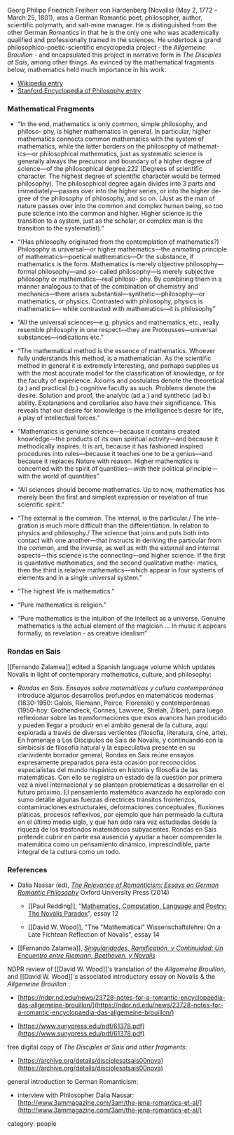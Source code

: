 
Georg Philipp Friedrich Freiherr von Hardenberg (Novalis) (May 2, 1772 – March 25, 1801), was a German Romantic poet, philosopher, author, scientific polymath, and salt-mine manager. He is distinguished from the other German Romantics in that he is the only one who was academically qualified and professionally trained in the sciences. He undertook a grand philosophico-poetic-scientific encyclopedia project - the _Allgemeine Brouillon_ - and encapsulated this project in narrative form in _The Disciples at Sais_, among other things. As evinced by the mathematical fragments below, mathematics held much importance in his work.

* [Wikipedia entry](http://en.wikipedia.org/wiki/Novalis)
* [Stanford Encyclopedia of Philosophy entry](http://plato.stanford.edu/entries/novalis/)

### Mathematical Fragments

* “In the end, mathematics is only common, simple philosophy, and philoso- phy, is higher mathematics in general. In particular, higher mathematics connects common mathematics with the system of mathematics, while the latter borders on the philosophy of mathemat- ics—or philosophical mathematics, just as systematic science is generally always the precursor and boundary of a higher degree of science—of the philosophical degree.222 (Degrees of scientific character. The highest degree of scientific character would be termed philosophy). The philosophical degree again divides into 3 parts and immediately—passes over into the higher series, or into the higher de- gree of the philosophy of philosophy, and so on. (Just as the man of nature passes over into the common and complex human being, so too pure science into the common and higher. Higher science is the transition to a system, just as the scholar, or complex man is the transition to the systematist).”

* “(Has philosophy originated from the contemplation of mathematics?) Philosophy is universal—or higher mathematics—the animating principle of mathematics—poetical mathematics—Or the substance, if mathematics is the form. Mathematics is merely objective philosophy—formal philosophy—and so- called philosophy—is merely subjective philosophy or mathematics—real philoso- phy. By combining them in a manner analogous to that of the combination of chemistry and mechanics—there arises substantial—synthetic—philosophy—or mathematics, or physics. Contrasted with philosophy, physics is mathematics— while contrasted with mathematics—it is philosophy”

* “All the universal sciences—e.g. physics and mathematics, etc., really resemble philosophy in one respect—they are Proteusses—universal substances—indications etc.”

* “The mathematical method is the essence of mathematics. Whoever fully understands this method, is a mathematician. As the scientific method in general it is extremely interesting, and perhaps supplies us with the most accurate model for the classification of knowledge, or for the faculty of experience. Axioms and postulates denote the theoretical (a.) and practical (b.) cognitive faculty as such. Problems denote the desire. Solution and proof, the analytic (ad a.) and synthetic (ad b.) ability. Explanations and corollaries also have their significance. This reveals that our desire for knowledge is the intelligence’s desire for life, a play of intellectual forces.”

* “Mathematics is genuine science—because it contains created knowledge—the products of its own spiritual activity—and because it methodically inspires. It is art, because it has fashioned inspired procedures into rules—because it teaches one to be a genius—and because it replaces Nature with reason. Higher mathematics is concerned with the spirit of quantities—with their political principle—with the world of quantities”

* “All sciences should become mathematics. Up to now, mathematics has merely been the first and simplest expression or revelation of true scientific spirit.”

* “The external is the common. The internal, is the particular./ The inte- gration is much more difficult than the differentiation. In relation to physics and philosophy./ The science that joins and puts both into contact with one another—that instructs in deriving the particular from the common, and the inverse, as well as with the external and internal aspects—this science is the connecting—and higher science. If the first is quantative mathematics, and the second qualitative mathe- matics, then the third is relative mathematics—which appear in four systems of elements and in a single universal system.”

* “The highest life is mathematics.”

* “Pure mathematics is religion.”

* “Pure mathematics is the intuition of the intellect as a universe. Genuine mathematics is the actual element of the magician … In music it appears formally, as revelation - as creative idealism”

### Rondas en Sais

[[Fernando Zalamea]] edited a Spanish language volume which updates Novalis in light of contemporary mathematics, culture, and philosophy:

* _Rondas en Sais. Ensayos sobre matemáticas y cultura contemporánea_ introduce algunos desarrollos profundos en matemáticas modernas (1830-1950: Galois, Riemann, Peirce, Florenski) y contemporáneas (1950-hoy: Grothendieck, Connes, Lawvere, Shelah, Zilber), para luego reflexionar sobre las transformaciones que esos avances han producido y pueden llegar a producir en el ámbito general de la cultura, aquí explorada a través de diversas vertientes (filosofía, literatura, cine, arte). En homenaje a Los Discípulos de Sais de Novalis, y continuando con la simbiosis de filosofía natural y la especulativa presente en su clarividente borrador general, Rondas en Sais reúne ensayos expresamente preparados para esta ocasión por reconocidos especialistas del mundo hispánico en historia y filosofía de las matemáticas. Con ello se registra un estado de la cuestión por primera vez a nivel internacional y se plantean problemáticas a desarrollar en el futuro próximo. El pensamiento matemático avanzado ha explorado con sumo detalle algunas fuerzas directrices tránsitos fronterizos, contaminaciones estructurales, deformaciones conceptuales, fluxiones pláticas, procesos reflexivos, por ejemplo que han permeado la cultura en el último medio siglo, y que han sido rara vez estudiadas desde la riqueza de los trasfondos matemáticos subyacentes. Rondas en Sais pretende cubrir en parte esa ausencia y ayudar a hacer comprender la matemática como un pensamiento dinámico, imprescindible, parte integral de la cultura como un todo.

### References

* Dalia Nassar (ed), _[The Relevance of Romanticism: Essays on German Romantic Philosophy](http://books.google.com/books?id=V6rFAgAAQBAJ&printsec=frontcover&source=gbs_ge_summary_r&cad=0#v=onepage&q=wood&f=false)_ Oxford University Press (2014)

  * [[Paul Redding]], "[Mathematics, Computation, Language and Poetry: The Novalis Paradox](http://paulredding.net/Novalis%20Paradox-final.pdf)", essay 12

  * [[David W. Wood]], "The "Mathematical" Wissenschaftslehre: On a Late Fichtean Reflection of Novalis", essay 14

* [[Fernando Zalamea]], _[Singularidades, Ramificatión, y Continuidad: Un Encuentro entre Riemann, Beethoven, y Novalis](http://www.virtual.unal.edu.co/revistas/bolmat/revista/volumen11/parte1/art2.pdf)_

NDPR review of [[David W. Wood]]'s translation of the _Allgemeine Brouillon_, and [[David W. Wood]]'s associated introductory essay on Novalis & the _Allgemeine Brouillon_ :

* [https://ndpr.nd.edu/news/23728-notes-for-a-romantic-encyclopaedia-das-allgemeine-brouillon/](https://ndpr.nd.edu/news/23728-notes-for-a-romantic-encyclopaedia-das-allgemeine-brouillon/)

* [https://www.sunypress.edu/pdf/61378.pdf](https://www.sunypress.edu/pdf/61378.pdf)

free digital copy of _The Disciples at Sais and other fragments_:

* [https://archive.org/details/disciplesatsais00nova](https://archive.org/details/disciplesatsais00nova)

general introduction to German Romanticism:

* interview with Philosopher Dalia Nassar: [http://www.3ammagazine.com/3am/the-jena-romantics-et-al/](http://www.3ammagazine.com/3am/the-jena-romantics-et-al/)



category: people